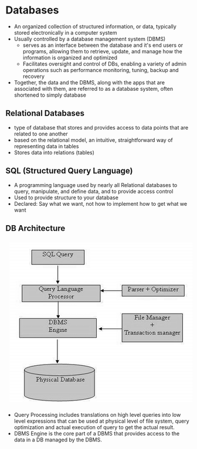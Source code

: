 # Databases
* An organized collection of structured information, or data, typically stored electronically in a computer system
* Usually controlled by a database management system (DBMS)
    * serves as an interface between the database and it's end users or programs, allowing them to retrieve, update, and manage how the information is organized and optimized 
    * Facilitates oversight and control of DBs, enabling a variety of admin operations such as performance monitoring, tuning, backup and recovery
* Together, the data and the DBMS, along with the apps that are associated with them, are referred to as a database system, often shortened to simply database

## Relational Databases
* type of database that stores and provides access to data points that are related to one another
* based on the relational model, an intuitive, straightforward way of representing data in tables
* Stores data into relations (tables)

## SQL (Structured Query Language)
* A programming language used by nearly all Relational databases to query, manipulate, and define data, and to provide access control
* Used to provide structure to your database
* Declared: Say what we want, not how to implement how to get what we want

## DB Architecture

<img src="DB Architecture.png"
     alt="Database Architecture"
     style="margin: 10px;" />

* Query Processing includes translations on high level queries into low level expressions that can be used at physical level of file system, query optimization and actual execution of query to get the actual result.
* DBMS Engine is the core part of a DBMS that provides access to the data in a DB managed by the DBMS.
